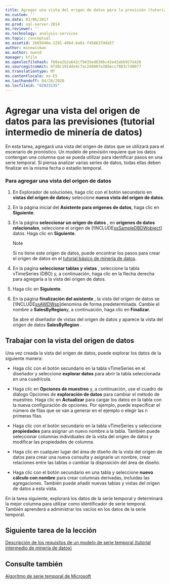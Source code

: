 ```yaml
---
title: Agregar una vista del origen de datos para la previsión (tutorial intermedio de minería de datos) | Microsoft Docs
ms.custom: ''
ms.date: 03/06/2017
ms.prod: sql-server-2014
ms.reviewer: ''
ms.technology: analysis-services
ms.topic: conceptual
ms.assetid: 2665040a-1291-4064-ba01-f458637dda57
author: minewiskan
ms.author: owend
manager: kfile
ms.openlocfilehash: f60ea2b2a642cf9435ed8366c42e43abb927e426
ms.sourcegitcommit: 6fd8c1914de4c7ac24900fe388ecc7883c740077
ms.translationtype: MT
ms.contentlocale: es-ES
ms.lasthandoff: 04/26/2020
ms.locfileid: "62823135"
---
```

# <a name="adding-a-data-source-view-for-forecasting-intermediate-data-mining-tutorial"></a>Agregar una vista del origen de datos para las previsiones (tutorial intermedio de minería de datos)
  En esta tarea, agregará una vista del origen de datos que se utilizará para el escenario de pronóstico. Un modelo de previsión requiere que los datos contengan una columna que se pueda utilizar para identificar pasos en una serie temporal. Si piensa analizar varias series de datos, todas ellas deben finalizar en la misma fecha o estadio temporal.  
  
### <a name="to-add-a-data-source-view"></a>Para agregar una vista del origen de datos  
  
1.  En Explorador de soluciones, haga clic con el botón secundario en **vistas del origen de datos**y seleccione **nueva vista del origen de datos**.  
  
2.  En la página inicial del **Asistente para orígenes de datos**, haga clic en **Siguiente**.  
  
3.  En la página **seleccionar un origen de datos** , en **orígenes de datos relacionales**, seleccione el origen de [!INCLUDE[ssSampleDBDWobject](../includes/sssampledbdwobject-md.md)] datos. Haga clic en **Siguiente**.  
  
    > [!NOTE]  
    >  Si no tiene este origen de datos, puede encontrar los pasos para crear el origen de datos en el [tutorial básico de minería de datos](../../2014/tutorials/basic-data-mining-tutorial.md).  
  
4.  En la página **seleccionar tablas y vistas** , seleccione la tabla vTimeSeries (DBO) y, a continuación, haga clic en la flecha derecha para agregarla a la vista del origen de datos.  
  
5.  Haga clic en **Siguiente**.  
  
6.  En la página **finalización del asistente** , la vista del origen de datos se [!INCLUDE[ssAWDWsp](../includes/ssawdwsp-md.md)]denomina de forma predeterminada. Cambie el nombre a **SalesByRegion**y, a continuación, haga clic en **Finalizar**.  
  
     Se abre el diseñador de vistas del origen de datos y aparece la vista del origen de datos **SalesByRegion** .  
  
## <a name="working-with-the-data-source-view"></a>Trabajar con la vista del origen de datos  
 Una vez creada la vista del origen de datos, puede explorar los datos de la siguiente manera:  
  
-   Haga clic con el botón secundario en la tabla vTimeSeries en el diseñador y seleccione **explorar datos** para abrir la tabla seleccionada en una cuadrícula.  
  
-   Haga clic en **Opciones de muestreo** y, a continuación, use el cuadro de diálogo Opciones de **exploración de datos** para cambiar el método de muestreo. Haga clic en **Actualizar** para cargar los datos en la tabla con la nueva configuración de opciones. Por ejemplo, puede especificar el número de filas que se van a generar en el ejemplo o elegir las n primeras filas.  
  
-   Haga clic con el botón secundario en la tabla vTimeSeries y seleccione **propiedades** para asignar un nuevo nombre a la tabla. También puede seleccionar columnas individuales de la vista del origen de datos y modificar las propiedades de columna.  
  
-   Haga clic en cualquier lugar del área de diseño de la vista del origen de datos para crear una nueva consulta y asignarle un nombre, crear relaciones entre las tablas o cambiar la disposición del área de diseño.  
  
-   Haga clic con el botón secundario en una tabla y seleccione **nuevo cálculo con nombre** para crear columnas derivadas, incluidas las agregaciones. También puede añadir nuevas tablas y vistas del origen de datos a esta vista.  
  
 En la tarea siguiente, explorará los datos de la serie temporal y determinará la mejor columna para utilizar como identificador de serie temporal. También aprenderá a administrar los vacíos en los datos de la serie temporal.  
  
## <a name="next-task-in-lesson"></a>Siguiente tarea de la lección  
 [Descripción de los requisitos de un modelo de serie temporal &#40;tutorial intermedio de minería de datos&#41;](../../2014/tutorials/time-series-model-requirements-intermediate-data-mining-tutorial.md)  
  
## <a name="see-also"></a>Consulte también  
 [Algoritmo de serie temporal de Microsoft](../../2014/analysis-services/data-mining/microsoft-time-series-algorithm.md)  
  
  
